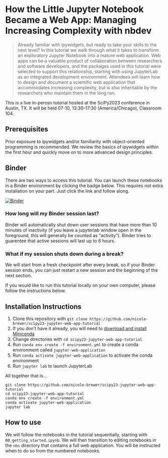 # How the Little Jupyter Notebook Became a Web App: Managing Increasing Complexity with nbdev


<!-- WARNING: THIS FILE WAS AUTOGENERATED! DO NOT EDIT! -->

> Already familiar with ipywidgets, but ready to take your skills to the next level? In this tutorial we walk through what it takes to transform an exploratory Jupyter Notebook into a mature web application. Web apps can be a valuable product of collaboration between researchers and software developers, and the packages used in this tutorial were selected to support this relationship, starting with using JupyterLab as an integrated development environment. Attendees will learn how to design and document a scientific web application that accommodates increasing complexity, but is also inheritable by the researchers who maintain them in the long run.

This is a live in-perosn tutorial hosted at the SciPy2023 conference in Austin, TX. It will be held 07-10, 13:30–17:30 (America/Chicago), Classroom 104. 

## Prerequisites

Prior exposure to ipywidgets and/or familiarity with object-oriented
programming is recommended. We review the basics of ipywidgets within
the first hour and quickly move on to more advanced design principles.

## Binder

There are two ways to access this tutorial. You can launch these
notebooks in a Binder environment by clicking the badge below. This
requires not extra installation on your part. Just click the link and
follow along.

[![Binder](https://mybinder.org/badge_logo.svg)](https://mybinder.org/v2/gh/nicole-brewer/scipy23-jupyter-web-app-tutorial/HEAD)

### How long will my Binder session last?

Binder will automatically shut down user sessions that have more than 10
minutes of inactivity (if you leave a jupyterlab window open in the
foreground, this will generally be counted as “activity”). Binder tries
to guarentee that active sessions will last up to 6 hours.

### What if my session shuts down during a break?

We will start from a fresh checkpoint after every break, so if your
Binder session ends, you can just restart a new session and the
beginning of the next section.

If you would like to run this tutorial locally on your own computer,
please follow the instructions below.

## Installation Instructions

1.  Clone this repository with `git clone https://github.com/nicole-brewer/scipy23-jupyter-web-app-tutorial`
2.  If you don’t have it already, you will need to [download and install
    Miniconda](https://conda.io/projects/conda/en/latest/user-guide/install/index.html)
3.  Change directories with `cd scipy23-jupyter-web-app-tutorial`
4.  Run `conda env create -f environment.yml` to create a conda
    environment called `jupyter-web-application`
5.  Run `conda activate jupyter-web-application` to activate the conda
    environment
6.  Run `jupyter lab` to launch JupyterLab

All together that is...
```
git clone https://github.com/nicole-brewer/scipy23-jupyter-web-app-tutorial
cd scipy23-jupyter-web-app-tutorial
conda env create -f environment.yml
conda activate jupyter-web-application
jupyter lab
```

## How to use

We will follow the notebooks in the tutorial sequentially, starting with
`00_getting_started.ipynb`. We will then transition to editing notebooks
in the `nbs` directory that contains a full web application. You will be
instructed when to do so from the numbered notebooks.
